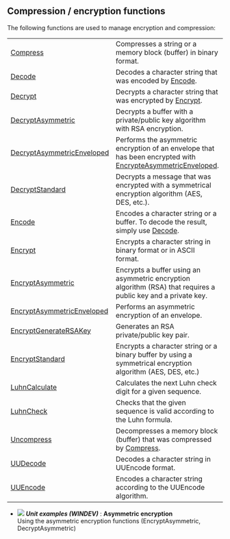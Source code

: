 


## Compression / encryption functions
			



<a name="NOTE1"></a>
<a name="NOTE1_1"></a>
The following functions are used to manage encryption and compression:



|   |   |
| --- | --- |
| [Compress](../WDLang1/3024012.md) | Compresses a string or a memory block (buffer) in binary format. |
| [Decode](../WDLang1/1000022259.md) | Decodes a character string that was encoded by [Encode](../WDLang1/1000022258.md). |
| [Decrypt](../WDLang1/3024035.md) | Decrypts a character string that was encrypted by [Encrypt](../WDLang1/3024014.md). |
| [DecryptAsymmetric](../WDLang1/1000024050.md) | Decrypts a buffer with a private/public key algorithm with RSA encryption. |
| [DecryptAsymmetricEnveloped](../WDLang1/1000024058.md) | Performs the asymmetric encryption of an envelope that has been encrypted with [EncrypteAsymmetricEnveloped](../WDLang1/1000024057.md). |
| [DecryptStandard](../WDLang1/1000021294.md) | Decrypts a message that was encrypted with a symmetrical encryption algorithm (AES, DES, etc.). |
| [Encode](../WDLang1/1000022258.md) | Encodes a character string or a buffer. To decode the result, simply use [Decode](../WDLang1/1000022259.md). |
| [Encrypt](../WDLang1/3024014.md) | Encrypts a character string in binary format or in ASCII format. |
| [EncryptAsymmetric](../WDLang1/1000024049.md) | Encrypts a buffer using an asymmetric encryption algorithm (RSA) that requires a public key and a private key. |
| [EncryptAsymmetricEnveloped](../WDLang1/1000024057.md) | Performs an asymmetric encryption of an envelope. |
| [EncryptGenerateRSAKey](../WDLang1/1000024052.md) | Generates an RSA private/public key pair. |
| [EncryptStandard](../WDLang1/1000021293.md) | Encrypts a character string or a binary buffer by using a symmetrical encryption algorithm (AES, DES, etc.) |
| [LuhnCalculate](../WDLang1/1410087276.md) | Calculates the next Luhn check digit for a given sequence. |
| [LuhnCheck](../WDLang1/1410087277.md) | Checks that the given sequence is valid according to the Luhn formula. |
| [Uncompress](../WDLang1/3024009.md) | Decompresses a memory block (buffer) that was compressed by [Compress](../WDLang1/3024012.md). |
| [UUDecode](../WDLang1/1000018864.md) | Decodes a character string in UUEncode format. |
| [UUEncode](../WDLang1/1000018862.md) | Encodes a character string according to the UUEncode algorithm. |





- ![](https://doc.pcsoft.fr/en-US/images/image.awp?langid=3&name=Asymmetricencryption.gif) ***Unit examples (WINDEV)*** : **Asymmetric encryption** <br>Using the asymmetric encryption functions (EncryptAsymmetric, DecryptAsymmetric)



